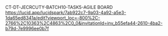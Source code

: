 CT-DT-JECRCUTY-BATCH10-TASK5-AGILE BOARD
https://lucid.app/lucidspark/7ab922c7-9a03-4a92-a5e3-1da65ed8341a/edit?viewport_loc=-800%2C-2766%2C10363%2C4863%2C0_0&invitationId=inv_b55efa44-2610-4ba2-b79d-7e9996ee0b7f
